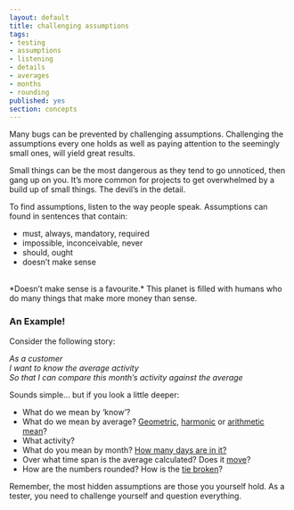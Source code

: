 ```yaml
---
layout: default
title: challenging assumptions
tags:
- testing
- assumptions
- listening
- details
- averages
- months
- rounding
published: yes
section: concepts
---
```

Many bugs can be prevented by challenging assumptions. Challenging the assumptions every one holds as well as paying attention to the seemingly small ones, will yield great results.

Small things can be the most dangerous as they tend to go unnoticed, then gang up on you. It’s more common for projects to get overwhelmed by a build up of small things. The devil’s in the detail.

To find assumptions, listen to the way people speak. Assumptions can found in sentences that contain:
 -  must,  always, mandatory, required
 -  impossible, inconceivable, never
 -  should, ought
 -  doesn’t make sense

 <br />
*Doesn’t make sense is a favourite.* This planet is filled with humans who do many things that make more money than sense.

### An Example!
Consider the following story:

*As a customer*  <br />
*I want to know the average activity*  <br />
*So that I can compare this month’s activity against the average*  <br />

Sounds simple... but if you look a little deeper:

 -  What do we mean by ‘know’?
 -  What do we mean by average? [Geometric](http://en.wikipedia.org/wiki/Geometric_mean), [harmonic](http://en.wikipedia.org/wiki/Harmonic_mean) or [arithmetic mean](http://en.wikipedia.org/wiki/Arithmetic_mean)?
 -  What activity?
 -  What do you mean by month? [How many days are in it?](http://en.wikipedia.org/wiki/Month#Months_in_various_calendars)
 -  Over what time span is the average calculated? Does it [move](http://en.wikipedia.org/wiki/Moving_average)?
 -  How are the numbers rounded? How is the [tie broken](http://en.wikipedia.org/wiki/Rounding#Tie-breaking)?

Remember, the most hidden assumptions are those you yourself hold. As a tester, you need to challenge yourself and question everything.